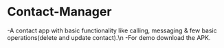 # Contact-Manager
-A contact app with basic functionality like calling, messaging & few basic operations(delete and update contact).\n
-For demo download the APK.
